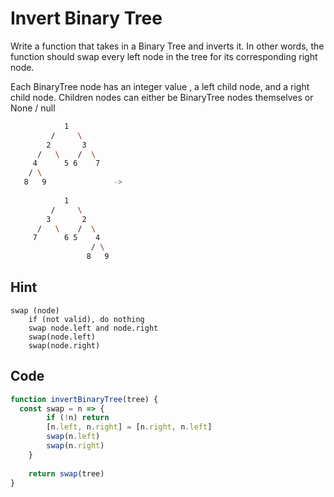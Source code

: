 # Invert Binary Tree

Write a function that takes in a Binary Tree and inverts it. In other words, the function should swap every left node in the tree for its corresponding right node.

Each BinaryTree node has an integer value , a left child node, and a right child node. Children nodes can either be BinaryTree nodes themselves or None / null

```bash
            1
         /     \
        2       3
      /   \    /  \
     4      5 6    7
    / \    
   8   9               -> 
   
            1
         /     \
        3       2
      /   \    /  \
     7      6 5    4
                  / \    
                 8   9               
```

## Hint

```xquery
swap (node)
	if (not valid), do nothing
	swap node.left and node.right
	swap(node.left)
	swap(node.right)
```

## Code

```javascript
function invertBinaryTree(tree) {
  const swap = n => {
		if (!n) return
		[n.left, n.right] = [n.right, n.left]
		swap(n.left)
		swap(n.right)
	}
	
	return swap(tree)
}
```